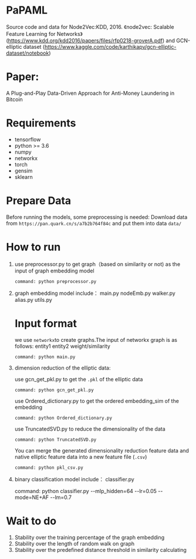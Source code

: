 # PaPAML
Source code and data for 
Node2Vec:KDD, 2016.
《node2vec: Scalable Feature Learning for Networks》
(https://www.kdd.org/kdd2016/papers/files/rfp0218-groverA.pdf) 
and 
GCN-elliptic dataset
(https://www.kaggle.com/code/karthikapv/gcn-elliptic-dataset/notebook)

# Paper:
A Plug-and-Play Data-Driven Approach for Anti-Money Laundering in Bitcoin


# Requirements
 - tensorflow
 - python >= 3.6
 - numpy
 - networkx 
 - torch 
 - gensim
 - sklearn

# Prepare Data
Before running the models, some preprocessing is needed:
Download data from `https://pan.quark.cn/s/a7b2b764f84c`
and put them into data `data/`


# How to run
1. use preprocessor.py to get graph（based on similarity or not) as the input of graph embedding model
    
    `command: python preprocessor.py`

2. graph embedding model include：
    main.py
    nodeEmb.py
    walker.py
    alias.py
    utils.py
    
    # Input format
    we use `networkx`to create graphs.The input of networkx graph is as follows:
    entity1 entity2 weight/similarity
  
    `command: python main.py`

3. dimension reduction of the elliptic data:  

    use gcn_get_pkl.py to get the `.pkl` of the elliptic data

    `command: python gcn_get_pkl.py`

    use Ordered_dictionary.py to get the ordered embedding_sim of the embedding

    `command: python Ordered_dictionary.py`

    use TruncatedSVD.py to reduce the dimensionality of the data

    `command: python TruncatedSVD.py`

    You can merge the generated dimensionality reduction feature data and native elliptic feature data into a new feature file (`.csv`)

    `command: python pkl_csv.py`
    

4. binary classification model include：
    classifier.py

   command: python classifier.py --mlp_hidden=64 --lr=0.05 --mode=NE+AF --lm=0.7

# Wait to do
1. Stability over the training percentage of the graph embedding
2. Stability over the length of random walk on graph
3. Stability over the predefined distance threshold in similarity calculating





